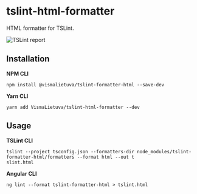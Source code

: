 # tslint-html-formatter
HTML formatter for TSLint.

![TSLint report](https://user-images.githubusercontent.com/514899/32494384-2700ed0a-c3ca-11e7-9c7a-915cb49e9a03.png)

## Installation
**NPM CLI**
```
npm install @vismalietuva/tslint-formatter-html --save-dev
```

**Yarn CLI**
```
yarn add VismaLietuva/tslint-html-formatter --dev
```

## Usage
**TSLint CLI**
```
tslint --project tsconfig.json --formatters-dir node_modules/tslint-formatter-html/formatters --format html --out t
slint.html
```

**Angular CLI**
```
ng lint --format tslint-formatter-html > tslint.html
```
